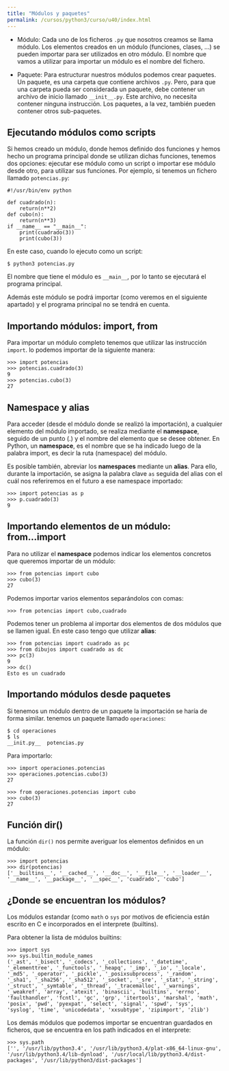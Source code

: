 ```yaml
---
title: "Módulos y paquetes"
permalink: /cursos/python3/curso/u40/index.html
---
```


* Módulo: Cada uno de los ficheros `.py` que nosotros creamos se llama módulo. Los elementos creados en un módulo (funciones, clases, ...) se pueden importar para ser utilizados en otro módulo. El nombre que vamos a utilizar para importar un módulo es el nombre del fichero.

* Paquete: Para estructurar nuestros módulos podemos crear paquetes. Un paquete, es una carpeta que contiene archivos `.py`. Pero, para que una carpeta pueda ser considerada un paquete, debe contener un archivo de inicio llamado `__init__.py`. Este archivo, no necesita contener ninguna instrucción. Los paquetes, a la vez, también pueden contener otros sub-paquetes.

## Ejecutando módulos como scripts

Si hemos creado un módulo, donde hemos definido dos funciones y hemos hecho un programa principal donde se utilizan dichas funciones, tenemos dos opciones: ejecutar ese módulo como un script o importar ese módulo desde otro, para utilizar sus funciones. Por ejemplo, si tenemos un fichero llamado `potencias.py`:

	#!/usr/bin/env python	

	def cuadrado(n):
		return(n**2)
	def cubo(n):
		return(n**3)
	if __name__ == "__main__":
		print(cuadrado(3))
		print(cubo(3))

En este caso, cuando lo ejecuto como un script:

	$ python3 potencias.py

El nombre que tiene el módulo es `__main__`, por lo tanto se ejecutará el programa principal.

Además este módulo se podrá importar (como veremos en el siguiente apartado) y el programa principal no se tendrá en cuenta.

## Importando módulos: import, from

Para importar un módulo completo tenemos que utilizar las instrucción `import`. lo podemos importar de la siguiente manera:

	>>> import potencias
	>>> potencias.cuadrado(3)
	9
	>>> potencias.cubo(3)
	27

## Namespace y alias

Para acceder (desde el módulo donde se realizó la importación), a cualquier elemento del módulo importado, se realiza mediante el **namespace**, seguido de un punto (.) y el nombre del elemento que se desee obtener. En Python, un **namespace**, es el nombre que se ha indicado luego de la palabra import, es decir la ruta (namespace) del módulo.

Es posible también, abreviar los **namespaces** mediante un **alias**. Para ello, durante la importación, se asigna la palabra clave `as` seguida del alias con el cuál nos referiremos en el futuro a ese namespace importado:

	>>> import potencias as p
	>>> p.cuadrado(3)
	9

## Importando elementos de un módulo: from...import

Para no utilizar el **namespace** podemos indicar los elementos concretos que queremos importar de un módulo:

	>>> from potencias import cubo
	>>> cubo(3)
	27

Podemos importar varios elementos separándolos con comas:

	>>> from potencias import cubo,cuadrado

Podemos tener un problema al importar dos elementos de dos módulos que se llamen igual. En este caso tengo que utilizar **alias**:

	>>> from potencias import cuadrado as pc
	>>> from dibujos import cuadrado as dc
	>>> pc(3)
	9
	>>> dc()
	Esto es un cuadrado

## Importando módulos desde paquetes

Si tenemos un módulo dentro de un paquete la importación se haría de forma similar. tenemos un paquete llamado `operaciones`:

	$ cd operaciones
	$ ls
	__init.py__  potencias.py

Para importarlo:

	>>> import operaciones.potencias
	>>> operaciones.potencias.cubo(3)
	27

	>>> from operaciones.potencias import cubo
	>>> cubo(3)
	27

## Función dir()

La función `dir()` nos permite averiguar los elementos definidos en un módulo:

	>>> import potencias
	>>> dir(potencias)
	['__builtins__', '__cached__', '__doc__', '__file__', '__loader__', '__name__', '__package__', '__spec__', 'cuadrado', 'cubo']


## ¿Donde se encuentran los módulos?
	
Los módulos estandar (como `math` o `sys` por motivos de eficiencia están escrito en C e incorporados en el interprete (builtins).

Para obtener la lista de módulos builtins:

	>>> import sys
	>>> sys.builtin_module_names
	('_ast', '_bisect', '_codecs', '_collections', '_datetime', '_elementtree', '_functools', '_heapq', '_imp', '_io', '_locale', '_md5', '_operator', '_pickle', '_posixsubprocess', '_random', '_sha1', '_sha256', '_sha512', '_socket', '_sre', '_stat', '_string', '_struct', '_symtable', '_thread', '_tracemalloc', '_warnings', '_weakref', 'array', 'atexit', 'binascii', 'builtins', 'errno', 'faulthandler', 'fcntl', 'gc', 'grp', 'itertools', 'marshal', 'math', 'posix', 'pwd', 'pyexpat', 'select', 'signal', 'spwd', 'sys', 'syslog', 'time', 'unicodedata', 'xxsubtype', 'zipimport', 'zlib')

Los demás módulos que podemos importar se encuentran guardados en ficheros, que se encuentra en los path indicados en el interprete:

	>>> sys.path
	['', '/usr/lib/python3.4', '/usr/lib/python3.4/plat-x86_64-linux-gnu', '/usr/lib/python3.4/lib-dynload', '/usr/local/lib/python3.4/dist-packages', '/usr/lib/python3/dist-packages']

